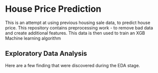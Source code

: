 <h1> House Price Prediction </h1>
<p> This is an attempt at using previous housing sale data, to predict house price.
This repository contains preprocessing work - to remove bad data and create additional features.
This data is then used to train an XGB Machine learning algorithm </p>
<h2> Exploratory Data Analysis </h2>
Here are a few finding that were discovered during the EDA stage.
